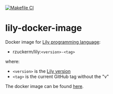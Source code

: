 [![Makefile CI](https://github.com/rzuckerm/lily-docker-image/actions/workflows/makefile.yml/badge.svg)](https://github.com/rzuckerm/lily-docker-image/actions/workflows/makefile.yml)

# lily-docker-image

Docker image for [Lily programming language](https://lily-lang.org/):

- rzuckerm/lily:`<version>-<tag>`

where:

- `<version>` is the [Lily version](LILY_VERSION)
- `<tag>` is the current GitHub tag without the "v"

The docker image can be found [here](https://hub.docker.com/r/rzuckerm/lily).
